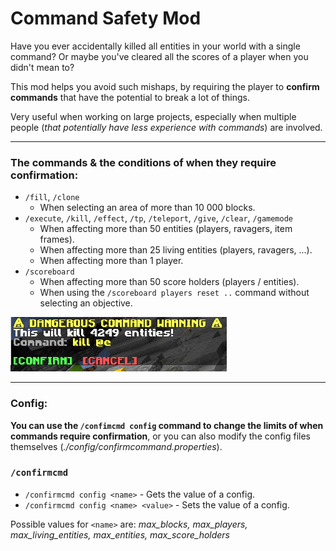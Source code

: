# Command Safety Mod

Have you ever accidentally killed all entities in your world with a single command? Or maybe you've cleared all the scores of a player when you didn't mean to?

This mod helps you avoid such mishaps, by requiring the player to **confirm commands** that have the potential to break a lot of things.

Very useful when working on large projects, especially when multiple people (*that potentially have less experience with commands*) are involved.

-------

### The commands & the conditions of when they require confirmation:
- `/fill`, `/clone`
    - When selecting an area of more than 10 000 blocks.
- `/execute`, `/kill`, `/effect`, `/tp`, `/teleport`, `/give`, `/clear`, `/gamemode`
    - When affecting more than 50 entities (players, ravagers, item frames).
    - When affecting more than 25 living entities (players, ravagers, ...).
    - When affecting more than 1 player.
- `/scoreboard`
    - When affecting more than 50 score holders (players / entities).
    - When using the `/scoreboard players reset ..` command without selecting an objective.

![Banner](images/example.png)


-------

### Config:

**You can use the `/confimcmd config` command to change the limits of when commands require confirmation**, or you can also modify the config files themselves (*./config/confirmcommand.properties*).


### `/confirmcmd`
- `/confirmcmd config <name>` - Gets the value of a config.
- `/confirmcmd config <name> <value>` - Sets the value of a config.

Possible values for `<name>` are: *max_blocks, max_players, max_living_entities, max_entities, max_score_holders*